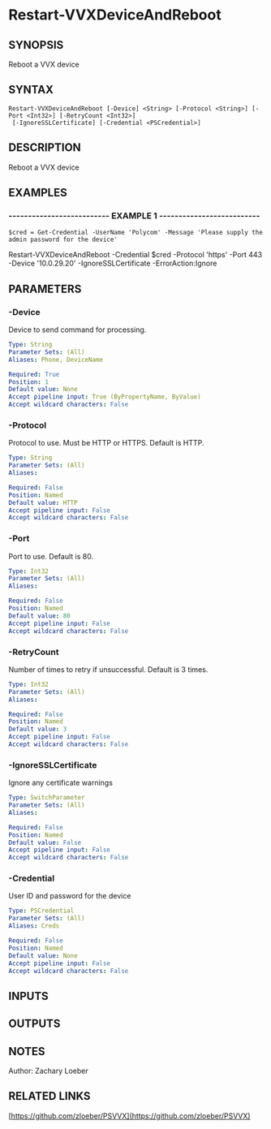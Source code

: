 ﻿---
external help file: PSVVX-help.xml
online version: https://github.com/zloeber/PSVVX
schema: 2.0.0
---

# Restart-VVXDeviceAndReboot

## SYNOPSIS
Reboot a VVX device

## SYNTAX

```
Restart-VVXDeviceAndReboot [-Device] <String> [-Protocol <String>] [-Port <Int32>] [-RetryCount <Int32>]
 [-IgnoreSSLCertificate] [-Credential <PSCredential>]
```

## DESCRIPTION
Reboot a VVX device

## EXAMPLES

### -------------------------- EXAMPLE 1 --------------------------
```
$cred = Get-Credential -UserName 'Polycom' -Message 'Please supply the admin password for the device'
```

Restart-VVXDeviceAndReboot -Credential $cred -Protocol 'https' -Port 443 -Device '10.0.29.20' -IgnoreSSLCertificate -ErrorAction:Ignore

## PARAMETERS

### -Device
Device to send command for processing.

```yaml
Type: String
Parameter Sets: (All)
Aliases: Phone, DeviceName

Required: True
Position: 1
Default value: None
Accept pipeline input: True (ByPropertyName, ByValue)
Accept wildcard characters: False
```

### -Protocol
Protocol to use.
Must be HTTP or HTTPS.
Default is HTTP.

```yaml
Type: String
Parameter Sets: (All)
Aliases: 

Required: False
Position: Named
Default value: HTTP
Accept pipeline input: False
Accept wildcard characters: False
```

### -Port
Port to use.
Default is 80.

```yaml
Type: Int32
Parameter Sets: (All)
Aliases: 

Required: False
Position: Named
Default value: 80
Accept pipeline input: False
Accept wildcard characters: False
```

### -RetryCount
Number of times to retry if unsuccessful.
Default is 3 times.

```yaml
Type: Int32
Parameter Sets: (All)
Aliases: 

Required: False
Position: Named
Default value: 3
Accept pipeline input: False
Accept wildcard characters: False
```

### -IgnoreSSLCertificate
Ignore any certificate warnings

```yaml
Type: SwitchParameter
Parameter Sets: (All)
Aliases: 

Required: False
Position: Named
Default value: False
Accept pipeline input: False
Accept wildcard characters: False
```

### -Credential
User ID and password for the device

```yaml
Type: PSCredential
Parameter Sets: (All)
Aliases: Creds

Required: False
Position: Named
Default value: None
Accept pipeline input: False
Accept wildcard characters: False
```

## INPUTS

## OUTPUTS

## NOTES
Author: Zachary Loeber

## RELATED LINKS

[https://github.com/zloeber/PSVVX](https://github.com/zloeber/PSVVX)

